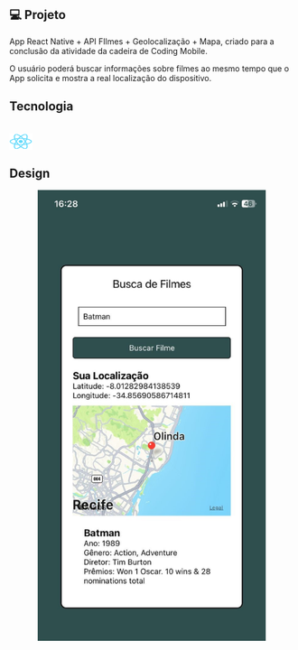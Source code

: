 ## 💻 Projeto

App React Native + API FIlmes + Geolocalização + Mapa, criado para a conclusão da atividade da cadeira de Coding Mobile.

O usuário poderá buscar informações sobre filmes ao mesmo tempo que o App solicita e mostra a real localização do dispositivo.

## Tecnologia

<div style="display: inline_block"><br>
  <img align="center" alt="Rafa-React" height="30" width="40" src="https://raw.githubusercontent.com/devicons/devicon/master/icons/react/react-original.svg">

</div>

## Design <br>

<p align="center">
<img src="assets/img-tela.jpg/" width = "80%"  height = "80%">
</p><br>

